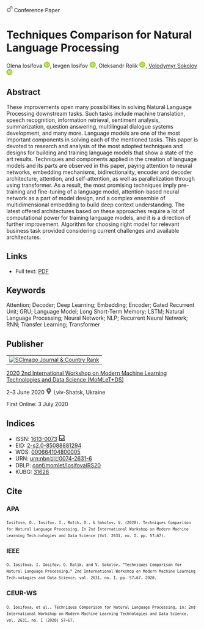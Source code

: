 <img src="/icons/unlock.svg" width="16" height="16"> Conference Paper

# Techniques Comparison for Natural Language Processing

Olena Iosifova <a href="https://orcid.org/0000-0001-6507-0761" target="_blank"><img src="/icons/orcid.svg" width="16" height="16"></a>,
Ievgen Iosifov <a href="https://orcid.org/0000-0001-6203-9945" target="_blank"><img src="/icons/orcid.svg" width="16" height="16"></a>,
Oleksandr Rolik <a href="https://orcid.org/0000-0001-8829-4645" target="_blank"><img src="/icons/orcid.svg" width="16" height="16"></a>,
<a href="/">Volodymyr Sokolov</a> <a href="https://orcid.org/0000-0002-9349-7946" target="_blank"><img src="/icons/orcid.svg" width="16" height="16"></a>

## Abstract

These improvements open many possibilities in solving Natural Language Processing downstream tasks. Such tasks include machine translation, speech recognition, information retrieval, sentiment analysis, summarization, question answering, multilingual dialogue systems development, and many more. Language models are one of the most important components in solving each of the mentioned tasks. This paper is devoted to research and analysis of the most adopted techniques and designs for building and training language models that show a state of the art results. Techniques and components applied in the creation of language models and its parts are observed in this paper, paying attention to neural networks, embedding mechanisms, bidirectionality, encoder and decoder architecture, attention, and self-attention, as well as parallelization through using transformer. As a result, the most promising techniques imply pre-training and fine-tuning of a language model, attention-based neural network as a part of model design, and a complex ensemble of multidimensional embedding to build deep context understanding. The latest offered architectures based on these approaches require a lot of computational power for training language models, and it is a direction of further improvement. Algorithm for choosing right model for relevant business task provided considering current challenges and available architectures.

## Links

* Full text: [PDF](http://ceur-ws.org/Vol-2631/paper5.pdf)

## Keywords

Attention; Decoder; Deep Learning; Embedding; Encoder; Gated Recurrent Unit; GRU; Language Model; Long Short-Term Memory; LSTM; Natural Language Processing; Neural Network; NLP; Recurrent Neural Network; RNN; Transfer Learning; Transformer

## Publisher

<table>
<tr>
<td>
<a href="https://www.scimagojr.com/journalsearch.php?q=21100218356&amp;tip=sid&amp;exact=no" title="SCImago Journal &amp; Country Rank"><img border="0" src="https://www.scimagojr.com/journal_img.php?id=21100218356" alt="SCImago Journal &amp; Country Rank"  /></a>
</td>
</tr>
</table>

[2020 2nd International Workshop on Modern Machine Learning Technologies and Data Science (MoMLeT+DS)](https://ceur-ws.org/Vol-2386/)

2–3 June 2020 <img src="/icons/location-pin.svg" width="16" height="16"> Lviv-Shatsk, Ukraine

First Online: 3 July 2020

## Indices

* ISSN: [1613-0073](https://portal.issn.org/resource/ISSN/1613-0073) <img src="/icons/online.svg" width="16" height="16">
* EID: [2-s2.0-85088881294](http://www.scopus.com/record/display.url?origin=inward&eid=2-s2.0-85088881294)
* WOS: [000664104800005](https://www.webofscience.com/wos/woscc/full-record/WOS:000664104800005)
* URN: [urn:nbn:de:0074-2631-6](https://nbn-resolving.org/xml/urn:nbn:de:0074-2631-6)
* DBLP: [conf/momlet/IosifovaIRS20](https://dblp.org/rec/conf/momlet/IosifovaIRS20)
* KUBG: [31628](http://elibrary.kubg.edu.ua/id/eprint/31628/)

## Cite

### APA

<small>`Iosifova, O., Iosifov, I., Rolik, O., & Sokolov, V. (2020). Techniques Comparison for Natural Language Processing. In 2nd International Workshop on Modern Machine Learning Tech-nologies and Data Science (Vol. 2631, no. I, pp. 57–67).`</small>

### IEEE

<small>`O. Iosifova, I. Iosifov, O. Rolik, and V. Sokolov, “Techniques Comparison for Natural Language Processing,” 2nd International Workshop on Modern Machine Learning Tech-nologies and Data Science, vol. 2631, no. I, pp. 57–67, 2020.`</small>

### CEUR-WS

<small>`O. Iosifova, et al., Techniques Comparison for Natural Language Processing, in: 2nd International Workshop on Modern Machine Learning Technologies and Data Science, vol. 2631, no. I (2020) 57–67.`</small>
